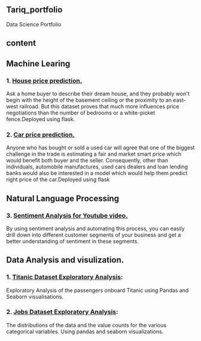 ## Tariq_portfolio
Data Science Portfolio

## content

## Machine Learing

### 1. [House price prediction.](https://github.com/Tariq-Anwar/House-price-prediction)
Ask a home buyer to describe their dream house, and they probably won't begin with the height of the basement ceiling or the proximity to an east-west railroad. But this dataset proves that much more influences price negotiations than the number of bedrooms or a white-picket fence.Deployed using flask.

### 2. [Car price prediction.](https://github.com/Tariq-Anwar/Car-Price-prediction)
 Anyone who has bought or sold a used car will agree that one of the biggest challenge in the trade is estimating a fair and market smart price which would benefit both buyer and the seller. Consequently, other than individuals, automobile manufactures, used cars dealers and loan lending banks would also be interested in a model which would help them predict right price of the car.Deployed using flask


##  Natural Language Processing

### 3. [Sentiment Analysis for Youtube video.](https://github.com/Tariq-Anwar/sentiment-analysis-of-YouTube-comments)
By using sentiment analysis and automating this process, you can easily drill down into different customer segments of your business and get a better understanding of sentiment in these segments.

##  Data Analysis and visulization.

### 1.  [Titanic Dataset Exploratory Analysis](https://github.com/Tariq-Anwar/EXPLORATORY-DATA-ANALYSIS):
 Exploratory Analysis of the passengers onboard Titanic using Pandas and Seaborn visualisations.
 
### 2. [Jobs Dataset Exploratory Analysis](https://github.com/Tariq-Anwar/Exploratory-Data-Analysis-For-Salary-Estimatore): 
 The distributions of the data and the value counts for the various categorical variables. Using pandas and seaborn visualizations.

